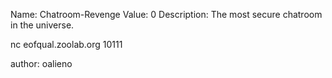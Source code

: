 Name: Chatroom-Revenge
Value: 0
Description: The most secure chatroom in the universe.

nc eofqual.zoolab.org 10111

author: oalieno

